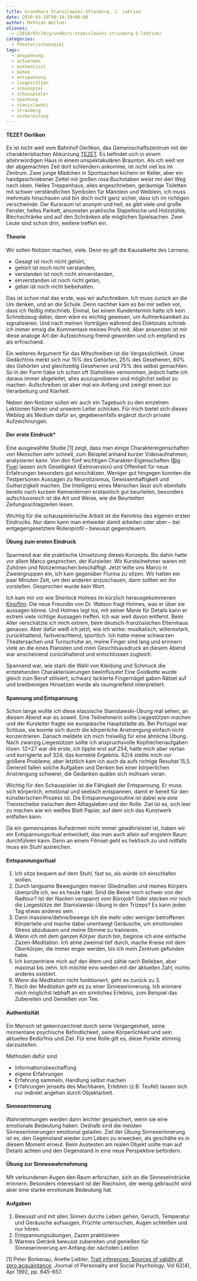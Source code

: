 ```yaml
---
title: Grundkurs Stanislawski-Strasberg, 1. Lektion
date: 2010-03-19T00:10:20+00:00
author: Mathias Wellner
aliases: 
  - /2010/03/19/grundkurs-stanislawski-strasberg-1-lektion/
categories:
  - theater/schauspiel
tags:
  - anspannung
  - aufwärmen
  - authentizit
  - bühne
  - entspannung
  - liegestützen
  - schauspiel
  - schauspieler
  - spannung
  - stanislawski
  - strasberg
  - vorbereitung
---
```

#### TEZET Oerlikon

Es ist nicht weit vom Bahnhof Oerlikon, das Gemeinschaftszentrum mit der charakteristischen Abkürzung [TEZET](http://www.gz-zh.ch/gz-oerlikon/gz-oerlikon/). Es befindet sich in einem altehrwürdigen Haus in einem unspektakulären Braunton. Als ich weit vor der abgemachten Zeit dort schlendern ankomme, ist nicht viel los im Zentrum. Zwei junge Mädchen in Sportsachen kichern im Keller, aber ein handgeschriebener Zettel mit großen rosa Buchstaben weist mir den Weg nach oben. Helles Treppenhaus, alles angeschrieben, geräumige Toiletten mit schwer verständlichen Symbolen für Männlein und Weiblein, ich muss mehrmals hinschauen und bin doch nicht ganz sicher, dass ich im richtigen verschwinde. Der Kursraum ist anonym und hell, es gibt viele und große Fenster, helles Parkett, ansonsten praktische Stapeltische und Holzstühle, Blechschränke und auf den Schränken alle möglichen Spielsachen. Zwei Leute sind schon drin, weitere treffen ein. 

#### Theorie

Wir sollen Notizen machen, viele. Denn es gilt die Kausalkette des Lernens:

- Gesagt ist noch nicht gehört,  
- gehört ist noch nicht verstanden,
- verstanden ist noch nicht einverstanden,
- einverstanden ist noch nicht getan,
- getan ist noch nicht beibehalten. 

Das ist schon mal das erste, was wir aufschreiben. Ich muss zurück an die Uni denken, und an die Schule. Denn nachher kam es bei mir selten vor, dass ich fleißig mitschrieb. Einmal, bei einem Kundentermin hatte ich kein Schreibzeug dabei, dann wäre es wichtig gewesen, um Aufmerksamkeit zu signalisieren. Und nach meinen Vorträgen während des Doktorats schrieb ich immer emsig die Kommentare meines Profs mit. Aber ansonsten ist mir diese analoge Art der Aufzeichnung fremd geworden und ich empfand es als erfrischend. 

Ein weiteres Argument für das Mitschreiben ist die Vergesslichkeit. Unser Gedächtnis merkt sich nur 15% des Gehörten, 25% des Gesehenen, 60% des Gehörten und gleichzeitig Gesehenen und 75% des selbst gemachten. So in der Form habe ich schon oft Statistiken vernommen, jedoch hatte ich daraus immer abgeleitet, alles auszuprobieren und möglichst selbst zu machen. Aufschreiben ist aber mal ein Anfang und zwingt einen zur Verarbeitung und Klarheit. 

Neben den Notizen sollen wir auch ein Tagebuch zu den einzelnen Lektionen führen und unserem Leiter schicken. Für mich bietet sich dieses Weblog als Medium dafür an, gegebenenfalls ergänzt durch private Aufzeichnungen. 

#### Der erste Eindruck*

Eine ausgewählte Studie [1] zeigt, dass man einige Charaktereigenschaften von Menschen sehr schnell, zum Beispiel anhand kurzer Videoaufnahmen, analysieren kann. Von den fünf wichtigen Charakter-Eigenschaften ([Big Five](http://en.wikipedia.org/wiki/Big_Five_personality_traits)) lassen sich Geselligkeit (Extroversion) und Offenheit für neue Erfahrungen besonders gut einschätzen. Weniger gut hingegen konnten die Testpersonen Aussagen zu Neurotizismus, Gewissenhaftigkeit und Gutherzigkeit machen. Die Intelligenz eines Menschen lässt sich ebenfalls bereits nach kurzem Kennenlernen erstaunlich gut beurteilen, besonders aufschlussreich ist die Art und Weise, wie die Beurteilten Zeitungsschlagzeilen lesen. 

Wichtig für die schauspielerische Arbeit ist die Kenntnis des eigenen ersten Eindrucks. Nur dann kann man entweder damit arbeiten oder aber &ndash; bei entgegengesetztem Rollenprofil &ndash; bewusst gegensteuern. 

#### Übung zum ersten Eindruck

Spannend war die praktische Umsetzung dieses Konzepts. Bis dahin hatte vor allem Marco gesprochen, der Kursleiter. Wir Kursteilnehmer waren mit Zuhören und Notizenmachen beschäftigt. Jetzt teilte uns Marco in Zweiergruppen ein, ich kam gegenüber Flurina zu sitzen. Wir hatten ein paar Minuten Zeit, um den anderen anzuschauen, dann sollten wir ihn vorstellen. Gesprochen wurde kein Wort. 

Ich kam mir vor wie Sherlock Holmes im kürzlich herausgekommenen [Kinofilm](http://de.wikipedia.org/wiki/Sherlock_Holmes_%282009%29). Die neue Freundin von Dr. Watson fragt Holmes, was er über sie aussagen könne. Und Holmes legt los, mit seiner Manie für Details kann er extrem viele richtige Aussagen treffen. Ich war weit davon entfernt. Beim Alter verschätzte ich mich extrem, beim deutsch-französischen Elternhaus genauso. Aber dafür weiß ich jetzt, wie ich wirke: musikalisch, willensstark, zurückhaltend, farbverachtend, sportlich. Ich hatte meine schwarzen Theatersachen und Turnschuhe an, meine Finger sind lang und erinnern viele an die eines Pianisten und mein Gesichtsausdruck an diesem Abend war anscheinend zurückhaltend und entschlossen zugleich. 

Spannend war, wie stark die Wahl von Kleidung und Schmuck die entstehenden Charakterisierungen beeinflusste! Eine Goldkette wurde gleich zum Beruf stilisiert, schwarz lackierte Fingernägel gaben Rätsel auf und breitbeiniges Hinsetzen wurde als raumgreifend interpretiert. 

#### Spannung und Entspannung

Schon lange wollte ich diese klassische Stanislawski-Übung mal sehen, an diesem Abend war es soweit. Eine Teilnehmerin sollte Liegestützen machen und der Kursleiter fragte sie europäische Hauptstädte ab. Bei Portugal war Schluss, sie konnte sich durch die körperliche Anstrengung einfach nicht konzentrieren. Danach meldete ich mich freiwillig für eine ähnliche Übung. Nach zwanzig Liegestützen sollte ich anspruchsvolle Kopfrechenaufgaben lösen. 12&#215;27 war die erste, ich tippte erst auf 254, hatte mich aber vertan und korrigierte auf 324, das korrekte Ergebnis. 62/4 stellte mich vor größere Probleme, aber letztlich kam ich auch da aufs richtige Resultat 15,5. Generell fallen solche Aufgaben und Denken bei einer körperlichen Anstrengung schwerer, die Gedanken quälen sich mühsam voran. 

Wichtig für den Schauspieler ist die Fähigkeit der Entspannung. Er muss sich körperlich, emotional und seelisch entspannen, damit er bereit für den künstlerischen Prozess ist. Die Entspannungsroutine ist dabei wie eine Trennscheibe zwischen dem Alltagsleben und der Rolle. Ziel ist es, sich leer zu machen wie ein weißes Blatt Papier, auf dem sich das Kunstwerk entfalten kann. 

Da ein gemeinsames Aufwärmen nicht immer gewährleistet ist, haben wir ein Entspannungsritual entwickelt, das man auch allein auf engstem Raum durchführen kann. Denn an einem Filmset geht es hektisch zu und notfalls muss ein Stuhl ausreichen. 

#### Entspannungsritual

  1. Ich sitze bequem auf dem Stuhl, fast so, als würde ich einschlafen wollen.
  2. Durch langsame Bewegungen meiner Gliedmaßen und meines Körpers überprüfe ich, wo es heute hakt. Sind die Beine noch schwer von der Radtour? Ist der Nacken verspannt vom Bürojob? Oder stecken mir noch die Liegestütze der Stanislawski-Übung in den Trizeps? Es kann jeden Tag etwas anderes sein.
  3. Dann massiere/dehne/bewege ich die mehr oder weniger betroffenen Körperteile und mache dabei unentwegt Geräusche, um emotionalen Stress abzubauen und meine Stimme zu trainieren.
  4. Wenn ich mit dem ganzen Körper durch bin, beginne ich eine einfache Zazen-Meditation. Ich atme zweimal tief durch, mache Kreise mit dem Oberkörper, die immer enger werden, bis ich mein Zentrum gefunden habe.
  5. Ich konzentriere mich auf den Atem und zähle nach Belieben, aber maximal bis zehn. Ich möchte eins werden mit der aktuellen Zahl, nichts anderes existiert.
  6. Wenn die Meditation nicht funktioniert, geht es zurück zu 3.
  7. Nach der Meditation geht es zu einer Sinneserinnerung. Ich erinnere mich möglichst lebhaft an ein sinnliches Erlebnis, zum Beispiel das Zubereiten und Genießen von Tee.

#### Authentizität

Ein Mensch ist gekennzeichnet durch seine Vergangenheit, seine momentane psychische Befindlichkeit, seine Körperlichkeit und sein aktuelles Bedürfnis und Ziel. Für eine Rolle gilt es, diese Punkte stimmig darzustellen. 

Methoden dafür sind

  * Informationsbeschaffung
  * eigene Erfahrungen
  * Erfahrung sammeln, Handlung selbst machen
  * Erfahrungen jenseits des Machbaren, Erlebten (z.B. Teufel) lassen sich nur indirekt angehen durch Objektarbeit.

#### Sinneserinnerung

Wahrnehmungen werden dann leichter gespeichert, wenn sie eine emotionale Bedeutung haben. Deshalb sind die meisten Sinneserinnerungen emotional geladen. Ziel der Übung Sinneserinnerung ist es, den Gegenstand wieder zum Leben zu erwecken, als geschähe es in diesem Moment erneut. Beim Austesten am realen Objekt sollte man auf Details achten und den Gegenstand in eine neue Perspektive befördern. 

#### Übung zur Sinneswahrnehmung

Mit verbundenen Augen den Raum erforschen, sich an die Sinneseindrücke erinnern. Besonders interessant ist der Riechsinn, der wenig gebraucht wird aber eine starke emotionale Bedeutung hat. 

#### Aufgaben

  1. Bewusst und mit allen Sinnen durchs Leben gehen, Geruch, Temperatur und Geräusche aufsaugen, Früchte untersuchen, Augen schließen und nur hören.
  2. Entspannungsübungen, Zazen praktizieren
  3. Warmes Getränk bewusst zubereiten und genießen für Sinneserinnerung am Anfang der nächsten Lektion

[1] Peter Borkenau, Anette Liebler, [Trait inferences: Sources of validity at zero acquaintance](http://psycnet.apa.org/index.cfm?fa=buy.optionToBuy&id=1992-27231-001&CFID=7155824&CFTOKEN=78300273), Journal of Personality and Social Psychology. Vol 62(4), Apr 1992, pp. 645-657.